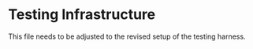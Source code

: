# Testing Infrastructure

This file needs to be adjusted to the revised setup of the testing harness.